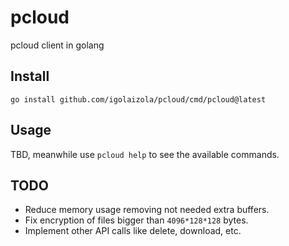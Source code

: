 # pcloud

pcloud client in golang

## Install

```
go install github.com/igolaizola/pcloud/cmd/pcloud@latest
```

## Usage

TBD, meanwhile use `pcloud help` to see the available commands.

## TODO

 - Reduce memory usage removing not needed extra buffers.
 - Fix encryption of files bigger than `4096*128*128` bytes.
 - Implement other API calls like delete, download, etc.
 
